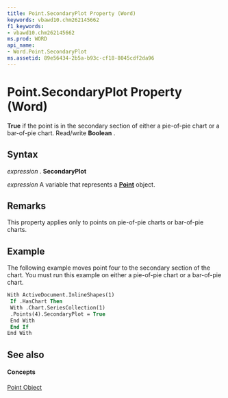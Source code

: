 ```yaml
---
title: Point.SecondaryPlot Property (Word)
keywords: vbawd10.chm262145662
f1_keywords:
- vbawd10.chm262145662
ms.prod: WORD
api_name:
- Word.Point.SecondaryPlot
ms.assetid: 89e56434-2b5a-b93c-cf18-8045cdf2da96
---
```



# Point.SecondaryPlot Property (Word)

 **True** if the point is in the secondary section of either a pie-of-pie chart or a bar-of-pie chart. Read/write **Boolean** .


## Syntax

 _expression_ . **SecondaryPlot**

 _expression_ A variable that represents a **[Point](point-object-word.md)** object.


## Remarks

This property applies only to points on pie-of-pie charts or bar-of-pie charts. 


## Example

The following example moves point four to the secondary section of the chart. You must run this example on either a pie-of-pie chart or a bar-of-pie chart. 


```vb
With ActiveDocument.InlineShapes(1) 
 If .HasChart Then 
 With .Chart.SeriesCollection(1) 
 .Points(4).SecondaryPlot = True 
 End With 
 End If 
End With
```


## See also


#### Concepts


[Point Object](point-object-word.md)

